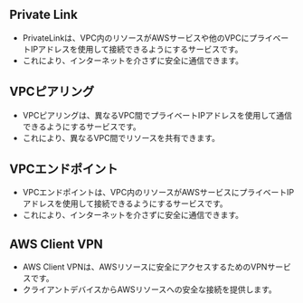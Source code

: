 ## Private Link
- PrivateLinkは、VPC内のリソースがAWSサービスや他のVPCにプライベートIPアドレスを使用して接続できるようにするサービスです。
- これにより、インターネットを介さずに安全に通信できます。

## VPCピアリング
- VPCピアリングは、異なるVPC間でプライベートIPアドレスを使用して通信できるようにするサービスです。
- これにより、異なるVPC間でリソースを共有できます。

## VPCエンドポイント
- VPCエンドポイントは、VPC内のリソースがAWSサービスにプライベートIPアドレスを使用して接続できるようにするサービスです。
- これにより、インターネットを介さずに安全に通信できます。

## AWS Client VPN
- AWS Client VPNは、AWSリソースに安全にアクセスするためのVPNサービスです。
- クライアントデバイスからAWSリソースへの安全な接続を提供します。